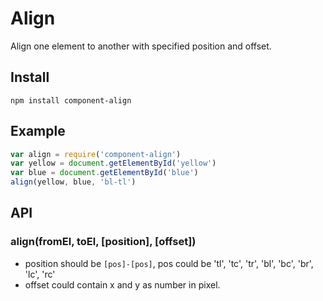 # Align

Align one element to another with specified position and offset.

## Install

    npm install component-align

## Example

``` js
var align = require('component-align')
var yellow = document.getElementById('yellow')
var blue = document.getElementById('blue')
align(yellow, blue, 'bl-tl')
```

## API

### align(fromEl, toEl, [position], [offset])

* position should be `[pos]-[pos]`, pos could be 'tl', 'tc', 'tr', 'bl', 'bc', 'br', 'lc', 'rc'
* offset could contain x and y as number in pixel.
